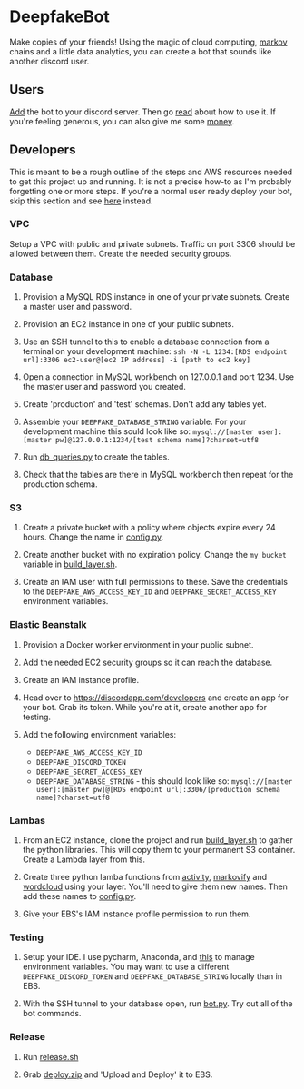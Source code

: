 # DeepfakeBot

Make copies of your friends! Using the magic of cloud computing, [markov](https://github.com/jsvine/markovify) chains and a little data analytics, you can create a bot that sounds like another discord user.

## Users

[Add](https://discordapp.com/oauth2/authorize?client_id=551871268090019945&scope=bot&permissions=117760) the bot to your discord server. Then go [read](https://deepfake-bot.readthedocs.io/) about how to use it. If you're feeling generous, you can also give me some [money](https://www.patreon.com/rustygentile).

## Developers

This is meant to be a rough outline of the steps and AWS resources needed to get this project up and running. It is not a precise how-to as I'm probably forgetting one or more steps. If you're a normal user ready deploy your bot, skip this section and see [here](https://deepfake-bot.readthedocs.io/en/latest/self-deployments.html) instead.

### VPC

Setup a VPC with public and private subnets. Traffic on port 3306 should be allowed between them. Create the needed security groups.

### Database

1. Provision a MySQL RDS instance in one of your private subnets. Create a master user and password.

2. Provision an EC2 instance in one of your public subnets.

3. Use an SSH tunnel to this to enable a database connection from a terminal on your development machine: ```ssh -N -L 1234:[RDS endpoint url]:3306 ec2-user@[ec2 IP address] -i [path to ec2 key]```

4. Open a connection in MySQL workbench on 127.0.0.1 and port 1234. Use the master user and password you created.

5. Create 'production' and 'test' schemas. Don't add any tables yet.

6. Assemble your `DEEPFAKE_DATABASE_STRING` variable. For your development machine this sould look like so: ```mysql://[master user]:[master pw]@127.0.0.1:1234/[test schema name]?charset=utf8```

7. Run [db_queries.py](./cogs/db_queries.py) to create the tables.

8. Check that the tables are there in MySQL workbench then repeat for the production schema. 

### S3

1. Create a private bucket with a policy where objects expire every 24 hours. Change the name in [config.py](./cogs/config.py).

2. Create another bucket with no expiration policy. Change the `my_bucket` variable in [build_layer.sh](./lambdas/build_layer.sh).

3. Create an IAM user with full permissions to these. Save the credentials to the `DEEPFAKE_AWS_ACCESS_KEY_ID` and `DEEPFAKE_SECRET_ACCESS_KEY` environment variables.

### Elastic Beanstalk

1. Provision a Docker worker environment in your public subnet.

2. Add the needed EC2 security groups so it can reach the database.

3. Create an IAM instance profile.

4. Head over to https://discordapp.com/developers and create an app for your bot. Grab its token. While you're at it, create another app for testing.

5. Add the following environment variables:

    * `DEEPFAKE_AWS_ACCESS_KEY_ID`
    * `DEEPFAKE_DISCORD_TOKEN`
    * `DEEPFAKE_SECRET_ACCESS_KEY`
    * `DEEPFAKE_DATABASE_STRING` - this should look like so: ```mysql://[master user]:[master pw]@[RDS endpoint url]:3306/[production schema name]?charset=utf8```

### Lambas

1. From an EC2 instance, clone the project and run [build_layer.sh](./lambdas/build_layer.sh) to gather the python libraries. This will copy them to your permanent S3 container. Create a Lambda layer from this.

2. Create three python lamba functions from [activity](./lambdas/activity/), [markovify](./lambdas/markovify/) and [wordcloud](./lambas/wordcloud/) using your layer. You'll need to give them new names. Then add these names to [config.py](./cogs/config.py).

3. Give your EBS's IAM instance profile permission to run them.

### Testing 

1. Setup your IDE. I use pycharm, Anaconda, and [this](https://plugins.jetbrains.com/plugin/7861-envfile/) to manage environment variables. You may want to use a different `DEEPFAKE_DISCORD_TOKEN` and `DEEPFAKE_DATABASE_STRING` locally than in EBS. 

2. With the SSH tunnel to your database open, run [bot.py](bot.py). Try out all of the bot commands.

### Release

1. Run [release.sh](release.sh)

2. Grab [deploy.zip](deploy.zip) and 'Upload and Deploy' it to EBS.
